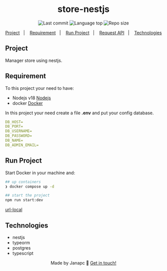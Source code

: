<div align="center">
  <h1>store-nestjs</h1>
  <img alt="Last commit" src="https://img.shields.io/github/last-commit/janapc/store-nestjs"/>
  <img alt="Language top" src="https://img.shields.io/github/languages/top/janapc/store-nestjs"/>
  <img alt="Repo size" src="https://img.shields.io/github/repo-size/janapc/store-nestjs"/>

<a href="#project">Project</a>&nbsp;&nbsp;&nbsp;|&nbsp;&nbsp;&nbsp;
<a href="#requirement">Requirement</a>&nbsp;&nbsp;&nbsp;|&nbsp;&nbsp;&nbsp;
<a href="#run-project">Run Project</a>&nbsp;&nbsp;&nbsp;|&nbsp;&nbsp;&nbsp;
<a href="#request-api">Request API</a>&nbsp;&nbsp;&nbsp;|&nbsp;&nbsp;&nbsp;
<a href="#technologies">Technologies</a>

</div>

## Project

Manager store using nestjs.

## Requirement

To this project your need to have:

- Nodejs v18 [Nodejs](https://nodejs.org/en/)
- docker [Docker](https://www.docker.com/)

In this project your need create a file **.env** and put your config database.

```yml
DB_HOST=
DB_PORT=
DB_USERNAME=
DB_PASSWORD=
DB_NAME=
DB_ADMIN_EMAIL=
```

## Run Project

Start Docker in your machine and:

```sh
## up containers
❯ docker compose up -d

## start the project
npm run start:dev
```

[url-local](http://localhost:3000)

## Technologies

- nestjs
- typeorm
- postgres
- typescript

<div align="center">

Made by Janapc 🤘 [Get in touch!](https://www.linkedin.com/in/janaina-pedrina/)

</div>
